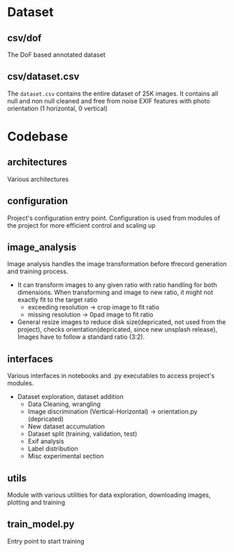 # Dataset

## csv/dof

The DoF based annotated dataset

## csv/dataset.csv

The `dataset.csv` contains the entire dataset of 25K images. It contains all null and non null cleaned and free from noise EXIF features with photo orientation (1 horizontal, 0 vertical)

# Codebase

## architectures

Various architectures

## configuration

Project's configuration entry point. Configuration is used from modules of the project for more efficient control and scaling up

## image_analysis

Image analysis handles the image transformation before tfrecord generation and training process.
 - It can transform images to any given ratio with ratio handling for both dimensions. When transforming and image to new ratio, it might not exactly fit to the target ratio 
    - exceeding resolution -> crop image to fit ratio
    - missing resolution -> 0pad image to fit ratio
- General resize images to reduce disk size(depricated, not used from the project), checks orientation(depricated, since new unsplash release),
Images have to follow a standard ratio (3:2).

## interfaces

Various interfaces in notebooks and .py executables to access project's modules. 
- Dataset exploration, dataset addition
    - Data Cleaning, wrangling
    - Image discrimination (Vertical-Horizontal) -> orientation.py (depricated)
    - New dataset accumulation
    - Dataset split (training, validation, test)
    - Exif analysis
    - Label distribution
    - Misc experimental section

## utils

Module with various utilities for data exploration, downloading images, plotting and training

## train_model.py 

Entry point to start training
